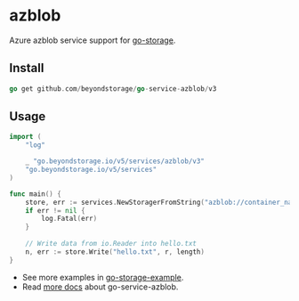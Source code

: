 # azblob

Azure azblob service support for [go-storage](https://github.com/beyondstorage/go-storage).

## Install

```go
go get github.com/beyondstorage/go-service-azblob/v3
```

## Usage

```go
import (
	"log"

	_ "go.beyondstorage.io/v5/services/azblob/v3"
	"go.beyondstorage.io/v5/services"
)

func main() {
	store, err := services.NewStoragerFromString("azblob://container_name/path/to/workdir?credential=hmac:<account_name>:<account_key>&endpoint=https:<account_name>.<endpoint_suffix>")
	if err != nil {
		log.Fatal(err)
	}
	
	// Write data from io.Reader into hello.txt
	n, err := store.Write("hello.txt", r, length)
}
```

- See more examples in [go-storage-example](https://github.com/beyondstorage/go-storage-example).
- Read [more docs](https://beyondstorage.io/docs/go-storage/services/azblob) about go-service-azblob.
